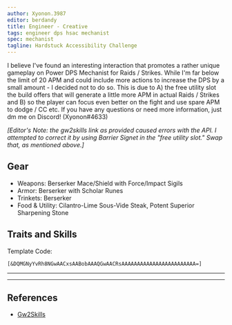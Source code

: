 ```yaml
---
author: Xyonon.3987
editor: berdandy
title: Engineer - Creative
tags: engineer dps hsac mechanist
spec: mechanist
tagline: Hardstuck Accessibility Challenge
---
```


I believe I've found an interesting interaction that promotes a rather unique gameplay on Power DPS Mechanist for Raids / Strikes. While I'm far below the limit of 20 APM and could include more actions to increase the DPS by a small amount - I decided not to do so. This is due to A) the free utility slot the build offers that will generate a little more APM in actual Raids / Strikes and B) so the player can focus even better on the fight and use spare APM to dodge / CC etc. If you have any questions or need more information, just dm me on Discord! (Xyonon#4633)

_[Editor's Note: the gw2skills link as provided caused errors with the API. I attempted to correct it by using Barrier Signet in the "free utility slot." Swap that, as mentioned above.]_

## Gear

- Weapons: Berserker Mace/Shield with Force/Impact Sigils
- Armor: Berserker with Scholar Runes
- Trinkets: Berserker
- Food & Utility: Cilantro-Lime Sous-Vide Steak, Potent Superior Sharpening Stone

## Traits and Skills

Template Code:

`[&DQMGNyYvRh8NGwAACxsAABobAAAQGwAACRsAAAAAAAAAAAAAAAAAAAAAAAA=]`

---

<div
  data-armory-embed='skills'
  data-armory-ids='63049,63262,63253,63111,63095'
>
</div>
<div
  data-armory-embed='specializations'
  data-armory-ids='6,38,70'
  data-armory-6-traits='1882,482,1947'
  data-armory-38-traits='1914,1923,526'
  data-armory-70-traits='2279,2294,2292'
>
</div>
<script async src='https://unpkg.com/armory-embeds@^0.x.x/armory-embeds.js'></script>

---

## References

- [Gw2Skills](http://en.gw2skills.net/editor/?PegAk6lxi9ycZx44u8G%2FA-zRIYR0wXG1mAVUA2eQCjNwrhCnRA-e)
